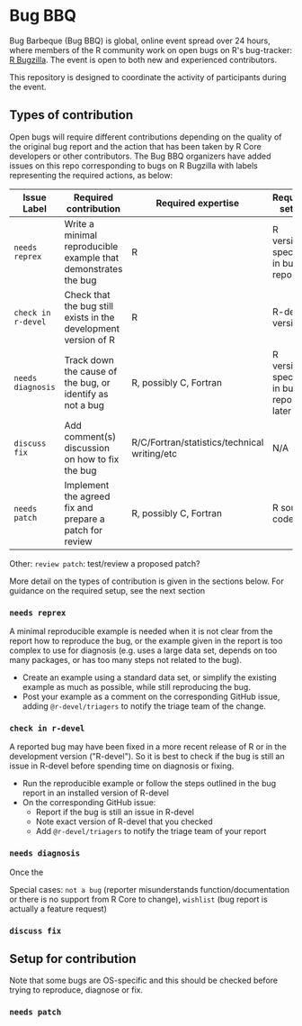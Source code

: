 # Bug BBQ

Bug Barbeque (Bug BBQ) is global, online event spread over 24 hours, where members of the R community work on open bugs on R's bug-tracker: [R Bugzilla](https://bugs.r-project.org/). 
The event is open to both new and experienced contributors.

This repository is designed to coordinate the activity of participants during the event.

## Types of contribution

Open bugs will require different contributions depending on the quality of the original bug report and the action that has been taken by R Core developers or other contributors.
The Bug BBQ organizers have added issues on this repo corresponding to bugs on R Bugzilla with labels representing the required actions, as below:


| Issue Label        | Required contribution                                           | Required expertise     | Required setup                              |
|--------------------|-----------------------------------------------------------------|------------------------|---------------------------------------------|
| `needs reprex`     | Write a minimal reproducible example that demonstrates the bug  | R                      | R version specified in bug report           |
| `check in r-devel` | Check that the bug still exists in the development version of R | R                      | R-devel version                             |
| `needs diagnosis`  | Track down the cause of the bug, or identify as not a bug       | R, possibly C, Fortran | R version specified in bug report or later |
| `discuss fix`      | Add comment(s) discussion on how to fix the bug                 | R/C/Fortran/statistics/technical writing/etc  |  N/A                 |
| `needs patch`      | Implement the agreed fix and prepare a patch for review         | R, possibly C, Fortran | R source code                               |

Other: `review patch`: test/review a proposed patch?

More detail on the types of contribution is given in the sections below. For guidance on the required setup, see the next section

### `needs reprex`

A minimal reproducible example is needed when it is not clear from the report how to reproduce the bug, or the example given in the report is too complex to use for diagnosis (e.g. uses a large data set, depends on too many packages, or has too many steps not related to the bug).

 - Create an example using a standard data set, or simplify the existing example as much as possible, while still reproducing the bug.
 - Post your example as a comment on the corresponding GitHub issue, adding `@r-devel/triagers` to notify the triage team of the change.

### `check in r-devel`

A reported bug may have been fixed in a more recent release of R or in the development version ("R-devel"). So it is best to check if the bug is still an issue in R-devel before spending time on diagnosis or fixing.

 - Run the reproducible example or follow the steps outlined in the bug report in an installed version of R-devel
 - On the corresponding GitHub issue:
     - Report if the bug is still an issue in R-devel 
     - Note exact version of R-devel that you checked
     - Add `@r-devel/triagers` to notify the triage team of your report

### `needs diagnosis`

Once the 

Special cases: `not a bug` (reporter misunderstands function/documentation or there is no support from R Core to change), `wishlist` (bug report is actually a feature request)


### `discuss fix`

## Setup for contribution

Note that some bugs are OS-specific and this should be checked before trying to reproduce, diagnose or fix.

### `needs patch`


